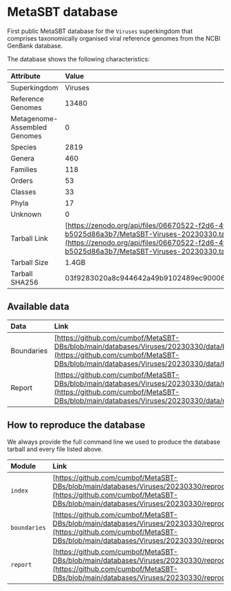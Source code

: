 # MetaSBT database

First public MetaSBT database for the `Viruses` superkingdom that comprises taxonomically organised viral reference genomes from the NCBI GenBank database.

The database shows the following characteristics:

| Attribute | Value |
| :-------- | :---- |
| Superkingdom | Viruses |
| Reference Genomes | 13480 |
| Metagenome-Assembled Genomes | 0 |
| Species | 2819 |
| Genera | 460 |
| Families | 118 |
| Orders | 53 |
| Classes | 33 |
| Phyla | 17 |
| Unknown | 0 |
| Tarball Link | [https://zenodo.org/api/files/06670522-f2d6-4f52-8f22-b5025d86a3b7/MetaSBT-Viruses-20230330.tar](https://zenodo.org/api/files/06670522-f2d6-4f52-8f22-b5025d86a3b7/MetaSBT-Viruses-20230330.tar) |
| Tarball Size | 1.4GB |
| Tarball SHA256 | 03f9283020a8c944642a49b9102489ec90006b29d88088fcc040cc5f78680e3d |

## Available data

| Data | Link |
| :--- | :--- |
| Boundaries | [https://github.com/cumbof/MetaSBT-DBs/blob/main/databases/Viruses/20230330/data/boundaries.tsv](https://github.com/cumbof/MetaSBT-DBs/blob/main/databases/Viruses/20230330/data/boundaries.tsv) |
| Report | [https://github.com/cumbof/MetaSBT-DBs/blob/main/databases/Viruses/20230330/data/report.tsv](https://github.com/cumbof/MetaSBT-DBs/blob/main/databases/Viruses/20230330/data/report.tsv) |

## How to reproduce the database

We always provide the full command line we used to produce the database tarball and every file listed above.

| Module | Link |
| :----- | :--- |
| `index` | [https://github.com/cumbof/MetaSBT-DBs/blob/main/databases/Viruses/20230330/reproduce/index.sh](https://github.com/cumbof/MetaSBT-DBs/blob/main/databases/Viruses/20230330/reproduce/index.sh) |
| `boundaries` | [https://github.com/cumbof/MetaSBT-DBs/blob/main/databases/Viruses/20230330/reproduce/boundaries.sh](https://github.com/cumbof/MetaSBT-DBs/blob/main/databases/Viruses/20230330/reproduce/boundaries.sh) |
| `report` | [https://github.com/cumbof/MetaSBT-DBs/blob/main/databases/Viruses/20230330/reproduce/report.sh](https://github.com/cumbof/MetaSBT-DBs/blob/main/databases/Viruses/20230330/reproduce/report.sh) |
